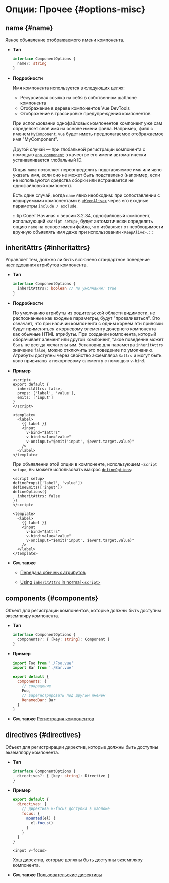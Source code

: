 # Опции: Прочее {#options-misc}

## name {#name}

Явное объявление отображаемого имени компонента.

- **Тип**

  ```ts
  interface ComponentOptions {
    name?: string
  }
  ```

- **Подробности**

  Имя компонента используется в следующих целях:

  - Рекурсивная ссылка на себя в собственном шаблоне компонента
  - Отображение в дереве компонентов Vue DevTools
  - Отображение в трассировке предупреждений компонентов

  При использовании однофайловых компонентов компонент уже сам определяет своё имя на основе имени файла. Например, файл с именем `MyComponent.vue` будет иметь предполагаемое отображаемое имя "MyComponent".

  Другой случай — при глобальной регистрации компонента с помощью [`app.component`](/api/application#app-component) в качестве его имени автоматически устанавливается глобальный ID.

  Опция `name` позволяет переопределить подставляемое имя или явно указать имя, если оно не может быть подставлено (например, если не используются средства сборки или встраивается не однофайловый компонент).

  Есть один случай, когда `name` явно необходим: при сопоставлении с кэшируемыми компонентами в [`<KeepAlive>`](/guide/built-ins/keep-alive) через его входные параметры `include / exclude`.

  :::tip Совет
  Начиная с версии 3.2.34, однофайловый компонент, использующий `<script setup>`, будет автоматически определять опцию `name` на основе имени файла, что избавляет от необходимости вручную объявлять имя даже при использовании `<KeepAlive>`.
  :::

## inheritAttrs {#inheritattrs}

Управляет тем, должно ли быть включено стандартное поведение наследования атрибутов компонента.

- **Тип**

  ```ts
  interface ComponentOptions {
    inheritAttrs?: boolean // по умолчанию: true
  }
  ```

- **Подробности**

  По умолчанию атрибуты из родительской области видимости, не распознанные как входные параметры, будут "проваливаться". Это означает, что при наличии компонента с одним корнем эти привязки будут применяться к корневому элементу дочернего компонента как обычные HTML атрибуты. При создании компонента, который оборачивает элемент или другой компонент, такое поведение может быть не всегда желательным. Установив для параметра `inheritAttrs` значение `false`, можно отключить это поведение по умолчанию. Атрибуты доступны через свойство экземпляра `$attrs` и могут быть явно привязаны к некорневому элементу с помощью `v-bind`.

- **Пример**

  <div class="options-api">

  ```vue
  <script>
  export default {
    inheritAttrs: false,
    props: ['label', 'value'],
    emits: ['input']
  }
  </script>

  <template>
    <label>
      {{ label }}
      <input
        v-bind="$attrs"
        v-bind:value="value"
        v-on:input="$emit('input', $event.target.value)"
      />
    </label>
  </template>
  ```

  </div>
  <div class="composition-api">

  При объявлении этой опции в компоненте, использующем `<script setup>`, вы можете использовать макрос [`defineOptions`](/api/sfc-script-setup#defineoptions):

  ```vue
  <script setup>
  defineProps(['label', 'value'])
  defineEmits(['input'])
  defineOptions({
    inheritAttrs: false
  })
  </script>

  <template>
    <label>
      {{ label }}
      <input
        v-bind="$attrs"
        v-bind:value="value"
        v-on:input="$emit('input', $event.target.value)"
      />
    </label>
  </template>
  ```

  </div>

- **См. также**

  - [Передача обычных атрибутов](/guide/components/attrs)
  <div class="composition-api">

  - [Using `inheritAttrs` in normal `<script>`](/api/sfc-script-setup.html#usage-alongside-normal-script)
  </div>

## components {#components}

Объект для регистрации компонентов, которые должны быть доступны экземпляру компонента.

- **Тип**

  ```ts
  interface ComponentOptions {
    components?: { [key: string]: Component }
  }
  ```

- **Пример**

  ```js
  import Foo from './Foo.vue'
  import Bar from './Bar.vue'

  export default {
    components: {
      // сокращение
      Foo,
      // зарегистрировать под другим именем
      RenamedBar: Bar
    }
  }
  ```

- **См. также** [Регистрация компонентов](/guide/components/registration)

## directives {#directives}

Объект для регистрирации директив, которые должны быть доступны экземпляру компонента.

- **Тип**

  ```ts
  interface ComponentOptions {
    directives?: { [key: string]: Directive }
  }
  ```

- **Пример**

  ```js
  export default {
    directives: {
      // директива v-focus доступна в шаблоне
      focus: {
        mounted(el) {
          el.focus()
        }
      }
    }
  }
  ```

  ```vue-html
  <input v-focus>
  ```

  Хэш директив, которые должны быть доступны экземпляру компонента.

- **См. также** [Пользовательские директивы](/guide/reusability/custom-directives)
